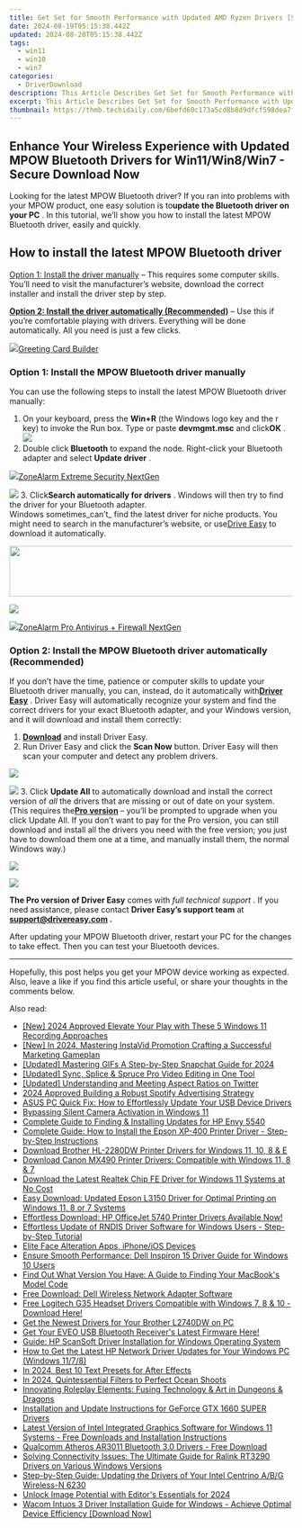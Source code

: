 ```yaml
---
title: Get Set for Smooth Performance with Updated AMD Ryzen Drivers [Secure & Easy]
date: 2024-08-19T05:15:38.442Z
updated: 2024-08-20T05:15:38.442Z
tags:
  - win11
  - win10
  - win7
categories:
  - DriverDownload
description: This Article Describes Get Set for Smooth Performance with Updated AMD Ryzen Drivers [Secure & Easy]
excerpt: This Article Describes Get Set for Smooth Performance with Updated AMD Ryzen Drivers [Secure & Easy]
thumbnail: https://thmb.techidaily.com/6befd60c173a5cd8b8d9dfcf598dea7f7e1558ad2a50419820d4a5c540b52039.jpg
---
```


## Enhance Your Wireless Experience with Updated MPOW Bluetooth Drivers for Win11/Win8/Win7 - Secure Download Now

Looking for the latest MPOW Bluetooth driver? If you ran into problems with your MPOW product, one easy solution is to**update the Bluetooth driver on your PC** . In this tutorial, we’ll show you how to install the latest MPOW Bluetooth driver, easily and quickly.

## How to install the latest MPOW Bluetooth driver

[Option 1: Install the driver manually](https://tools.techidaily.com/drivereasy/download/) – This requires some computer skills. You’ll need to visit the manufacturer’s website, download the correct installer and install the driver step by step.

[**Option 2: Install the driver automatically (Recommended)**](https://www.drivereasy.com/knowledge/mpow-bluetooth-driver-download-update-windows-10-8-7/#option2) – Use this if you’re comfortable playing with drivers. Everything will be done automatically. All you need is just a few clicks.

<!-- affiliate ads begin -->
<a href="https://secure.2checkout.com/order/checkout.php?PRODS=2067133&QTY=1&AFFILIATE=108875&CART=1"><img src="https://www.pearlmountainsoft.com/n_img/product/gcb/banScrn.jpg" border="0">Greeting Card Builder</a>
<!-- affiliate ads end -->
### Option 1: Install the MPOW Bluetooth driver manually

 You can use the following steps to install the latest MPOW Bluetooth driver manually:

1. On your keyboard, press the **Win+R** (the Windows logo key and the r key) to invoke the Run box. Type or paste **devmgmt.msc** and click**OK** .  
![](https://images.drivereasy.com/wp-content/uploads/2020/12/devmgmt-msc-ok.jpg)
2. Double click **Bluetooth**  to expand the node. Right-click your Bluetooth adapter and select **Update driver** .  
<!-- affiliate ads begin -->
<a href="https://estore.zonealarm.com/order/checkout.php?PRODS=36245101&QTY=1&AFFILIATE=108875&CART=1"><img src="https://sc1.checkpoint.com/sc1/za/images/boxes/zang_box_trust.png" border="0">ZoneAlarm Extreme Security NextGen</a>
<!-- affiliate ads end -->
![](https://images.drivereasy.com/wp-content/uploads/2021/03/mpow-manually-0.jpg)
3. Click**Search automatically for drivers** . Windows will then try to find the driver for your Bluetooth adapter.  
 Windows sometimes_can’t_ find the latest driver for niche products. You might need to search in the manufacturer’s website, or use[Drive Easy](https://tools.techidaily.com/drivereasy/download/) to download it automatically.  
<!-- affiliate ads begin -->
<a href="https://mindmanager.sjv.io/c/5597632/1787667/20231" target="_top" id="1787667"><img src="//a.impactradius-go.com/display-ad/20231-1787667" border="0" alt="" width="728" height="90"/></a><img height="0" width="0" src="https://imp.pxf.io/i/5597632/1787667/20231" style="position:absolute;visibility:hidden;" border="0" />
<!-- affiliate ads end -->
![](https://images.drivereasy.com/wp-content/uploads/2021/03/mpow-manually-1.jpg)

<!-- affiliate ads begin -->
<a href="https://estore.zonealarm.com/order/checkout.php?PRODS=38658749&QTY=1&AFFILIATE=108875&CART=1"><img src="https://sc1.checkpoint.com/sc1/za/images/boxes/pa_500.png" border="0">ZoneAlarm Pro Antivirus + Firewall NextGen</a>
<!-- affiliate ads end -->
### Option 2: Install the MPOW Bluetooth driver automatically (Recommended)

 If you don’t have the time, patience or computer skills to update your Bluetooth driver manually, you can, instead, do it automatically with[**Driver Easy**](https://tools.techidaily.com/drivereasy/download/) . Driver Easy will automatically recognize your system and find the correct drivers for your exact Bluetooth adapter, and your Windows version, and it will download and install them correctly:

1. **[Download](https://tools.techidaily.com/drivereasy/download/)**  and install Driver Easy.
2. Run Driver Easy and click the **Scan Now** button. Driver Easy will then scan your computer and detect any problem drivers.  
<!-- affiliate ads begin -->
<a href="https://shop.mondly.com/affiliate.php?ACCOUNT=ATISTUDI&AFFILIATE=108875&PATH=https%3A%2F%2Fwww.mondly.com%3FAFFILIATE%3D108875%26RESOURCE%3D%2BBusiness%2B970x90%2B"><img src="https://secure.avangate.com/images/merchant/69c418c33ec2e1a4267fa9bb77fa1428/business-970x90.gif" border="0"></a>
<!-- affiliate ads end -->
![](https://images.drivereasy.com/wp-content/uploads/2020/11/Scan-now-1.jpg)
3. Click **Update All** to automatically download and install the correct version of _all_ the drivers that are missing or out of date on your system.  
 (This requires the[**Pro version**](https://tools.techidaily.com/drivereasy/download/) – you’ll be prompted to upgrade when you click Update All. If you don’t want to pay for the Pro version, you can still download and install all the drivers you need with the free version; you just have to download them one at a time, and manually install them, the normal Windows way.)  
<!-- affiliate ads begin -->
<a href="https://secure.2checkout.com/order/checkout.php?PRODS=3727260&QTY=1&AFFILIATE=108875&CART=1"><img src="http://www.aiseesoft.com/avangate/30p/banner.jpg" border="0"></a>
<!-- affiliate ads end -->
![](https://images.drivereasy.com/wp-content/uploads/2021/03/mpow-de.jpg)

**The Pro version of Driver Easy** comes with _full technical support_ . If you need assistance, please contact **Driver Easy’s support team** at **[support@drivereasy.com](https://tools.techidaily.com/drivereasy/download/) .**

 After updating your MPOW Bluetooth driver, restart your PC for the changes to take effect. Then you can test your Bluetooth devices.

---

 Hopefully, this post helps you get your MPOW device working as expected. Also, leave a like if you find this article useful, or share your thoughts in the comments below.

<ins class="adsbygoogle"
     style="display:block"
     data-ad-format="autorelaxed"
     data-ad-client="ca-pub-7571918770474297"
     data-ad-slot="1223367746"></ins>



<ins class="adsbygoogle"
     style="display:block"
     data-ad-client="ca-pub-7571918770474297"
     data-ad-slot="8358498916"
     data-ad-format="auto"
     data-full-width-responsive="true"></ins>

<span class="atpl-alsoreadstyle">Also read:</span>
<div><ul>
<li><a href="https://screen-video-capture.techidaily.com/new-2024-approved-elevate-your-play-with-these-5-windows-11-recording-approaches/"><u>[New] 2024 Approved  Elevate Your Play with These 5 Windows 11 Recording Approaches</u></a></li>
<li><a href="https://instagram-clips.techidaily.com/new-in-2024-mastering-instavid-promotion-crafting-a-successful-marketing-gameplan/"><u>[New] In 2024, Mastering InstaVid Promotion  Crafting a Successful Marketing Gameplan</u></a></li>
<li><a href="https://snapchat-videos.techidaily.com/updated-mastering-gifs-a-step-by-step-snapchat-guide-for-2024/"><u>[Updated] Mastering GIFs  A Step-by-Step Snapchat Guide for 2024</u></a></li>
<li><a href="https://facebook-record-videos.techidaily.com/updated-sync-splice-and-spruce-pro-video-editing-in-one-tool/"><u>[Updated] Sync, Splice & Spruce  Pro Video Editing in One Tool</u></a></li>
<li><a href="https://twitter-videos.techidaily.com/updated-understanding-and-meeting-aspect-ratios-on-twitter/"><u>[Updated] Understanding and Meeting Aspect Ratios on Twitter</u></a></li>
<li><a href="https://extra-tips.techidaily.com/2024-approved-building-a-robust-spotify-advertising-strategy/"><u>2024 Approved  Building a Robust Spotify Advertising Strategy</u></a></li>
<li><a href="https://hardware-updates.techidaily.com/asus-pc-quick-fix-how-to-effortlessly-update-your-usb-device-drivers/"><u>ASUS PC Quick Fix: How to Effortlessly Update Your USB Device Drivers</u></a></li>
<li><a href="https://win11-tips.techidaily.com/bypassing-silent-camera-activation-in-windows-11/"><u>Bypassing Silent Camera Activation in Windows 11</u></a></li>
<li><a href="https://hardware-updates.techidaily.com/complete-guide-to-finding-and-installing-updates-for-hp-envy-5540/"><u>Complete Guide to Finding & Installing Updates for HP Envy 5540</u></a></li>
<li><a href="https://hardware-updates.techidaily.com/complete-guide-how-to-install-the-epson-xp-400-printer-driver-step-by-step-instructions/"><u>Complete Guide: How to Install the Epson XP-400 Printer Driver - Step-by-Step Instructions</u></a></li>
<li><a href="https://hardware-updates.techidaily.com/download-brother-hl-2280dw-printer-drivers-for-windows-11-10-8-and-e/"><u>Download Brother HL-2280DW Printer Drivers for Windows 11, 10, 8 & E</u></a></li>
<li><a href="https://hardware-updates.techidaily.com/download-canon-mx490-printer-drivers-compatible-with-windows-11-8-and-7/"><u>Download Canon MX490 Printer Drivers: Compatible with Windows 11, 8 & 7</u></a></li>
<li><a href="https://hardware-updates.techidaily.com/download-the-latest-realtek-chip-fe-driver-for-windows-11-systems-at-no-cost/"><u>Download the Latest Realtek Chip FE Driver for Windows 11 Systems at No Cost</u></a></li>
<li><a href="https://hardware-updates.techidaily.com/easy-download-updated-epson-l3150-driver-for-optimal-printing-on-windows-11-8-or-7-systems/"><u>Easy Download: Updated Epson L3150 Driver for Optimal Printing on Windows 11, 8 or 7 Systems</u></a></li>
<li><a href="https://hardware-updates.techidaily.com/1722960211798-effortless-download-hp-officejet-5740-printer-drivers-available-now/"><u>Effortless Download: HP OfficeJet 5740 Printer Drivers Available Now!</u></a></li>
<li><a href="https://hardware-updates.techidaily.com/effortless-update-of-rndis-driver-software-for-windows-users-step-by-step-tutorial/"><u>Effortless Update of RNDIS Driver Software for Windows Users - Step-by-Step Tutorial</u></a></li>
<li><a href="https://extra-information.techidaily.com/elite-face-alteration-apps-iphoneios-devices/"><u>Elite Face Alteration Apps, iPhone/iOS Devices</u></a></li>
<li><a href="https://hardware-updates.techidaily.com/ensure-smooth-performance-dell-inspiron-15-driver-guide-for-windows-10-users/"><u>Ensure Smooth Performance: Dell Inspiron 15 Driver Guide for Windows 10 Users</u></a></li>
<li><a href="https://tech-renaissance.techidaily.com/find-out-what-version-you-have-a-guide-to-finding-your-macbooks-model-code/"><u>Find Out What Version You Have: A Guide to Finding Your MacBook's Model Code</u></a></li>
<li><a href="https://hardware-updates.techidaily.com/free-download-dell-wireless-network-adapter-software/"><u>Free Download: Dell Wireless Network Adapter Software</u></a></li>
<li><a href="https://hardware-updates.techidaily.com/free-logitech-g35-headset-drivers-compatible-with-windows-7-8-and-10-download-here/"><u>Free Logitech G35 Headset Drivers Compatible with Windows 7, 8 & 10 - Download Here!</u></a></li>
<li><a href="https://hardware-updates.techidaily.com/get-the-newest-drivers-for-your-brother-l2740dw-on-pc/"><u>Get the Newest Drivers for Your Brother L2740DW on PC</u></a></li>
<li><a href="https://hardware-updates.techidaily.com/1722965749910-get-your-eveo-usb-bluetooth-receivers-latest-firmware-here/"><u>Get Your EVEO USB Bluetooth Receiver's Latest Firmware Here!</u></a></li>
<li><a href="https://hardware-updates.techidaily.com/guide-hp-scansoft-driver-installation-for-windows-operating-system/"><u>Guide: HP ScanSoft Driver Installation for Windows Operating System</u></a></li>
<li><a href="https://hardware-updates.techidaily.com/how-to-get-the-latest-hp-network-driver-updates-for-your-windows-pc-windows-1178/"><u>How to Get the Latest HP Network Driver Updates for Your Windows PC (Windows 11/7/8)</u></a></li>
<li><a href="https://extra-lessons.techidaily.com/in-2024-best-10-text-presets-for-after-effects/"><u>In 2024, Best 10 Text Presets for After Effects</u></a></li>
<li><a href="https://extra-guidance.techidaily.com/in-2024-quintessential-filters-to-perfect-ocean-shoots/"><u>In 2024, Quintessential Filters to Perfect Ocean Shoots</u></a></li>
<li><a href="https://tech-haven.techidaily.com/innovating-roleplay-elements-fusing-technology-and-art-in-dungeons-and-dragons/"><u>Innovating Roleplay Elements: Fusing Technology & Art in Dungeons & Dragons</u></a></li>
<li><a href="https://hardware-updates.techidaily.com/installation-and-update-instructions-for-geforce-gtx-1660-super-drivers/"><u>Installation and Update Instructions for GeForce GTX 1660 SUPER Drivers</u></a></li>
<li><a href="https://hardware-updates.techidaily.com/latest-version-of-intel-integrated-graphics-software-for-windows-11-systems-free-downloads-and-installation-instructions/"><u>Latest Version of Intel Integrated Graphics Software for Windows 11 Systems - Free Downloads and Installation Instructions</u></a></li>
<li><a href="https://hardware-updates.techidaily.com/qualcomm-atheros-ar3011-bluetooth-30-drivers-free-download/"><u>Qualcomm Atheros AR3011 Bluetooth 3.0 Drivers - Free Download</u></a></li>
<li><a href="https://hardware-updates.techidaily.com/solving-connectivity-issues-the-ultimate-guide-for-ralink-rt3290-drivers-on-various-windows-versions/"><u>Solving Connectivity Issues: The Ultimate Guide for Ralink RT3290 Drivers on Various Windows Versions</u></a></li>
<li><a href="https://hardware-updates.techidaily.com/step-by-step-guide-updating-the-drivers-of-your-intel-centrino-abg-wireless-n-6230/"><u>Step-by-Step Guide: Updating the Drivers of Your Intel Centrino A/B/G Wireless-N 6230</u></a></li>
<li><a href="https://vp-tips.techidaily.com/unlock-image-potential-with-editors-essentials-for-2024/"><u>Unlock Image Potential with Editor's Essentials for 2024</u></a></li>
<li><a href="https://hardware-updates.techidaily.com/wacom-intuos-3-driver-installation-guide-for-windows-achieve-optimal-device-efficiency-download-now/"><u>Wacom Intuos 3 Driver Installation Guide for Windows - Achieve Optimal Device Efficiency [Download Now]</u></a></li>
</ul></div>
